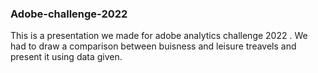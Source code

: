 ### Adobe-challenge-2022
This is a presentation we made for adobe analytics challenge 2022 . We had to draw a comparison between buisness and leisure treavels and present it using data given.

